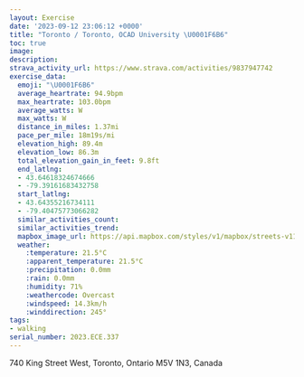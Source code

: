 ```yaml
---
layout: Exercise
date: '2023-09-12 23:06:12 +0000'
title: "Toronto / Toronto, OCAD University \U0001F6B6"
toc: true
image:
description:
strava_activity_url: https://www.strava.com/activities/9837947742
exercise_data:
  emoji: "\U0001F6B6"
  average_heartrate: 94.9bpm
  max_heartrate: 103.0bpm
  average_watts: W
  max_watts: W
  distance_in_miles: 1.37mi
  pace_per_mile: 18m19s/mi
  elevation_high: 89.4m
  elevation_low: 86.3m
  total_elevation_gain_in_feet: 9.8ft
  end_latlng:
  - 43.64618324674666
  - -79.39161683432758
  start_latlng:
  - 43.64355216734111
  - -79.40475773066282
  similar_activities_count:
  similar_activities_trend:
  mapbox_image_url: https://api.mapbox.com/styles/v1/mapbox/streets-v11/static/path-5+787af2-1.0(edkiGbqscNWeEc%40qEw%40uFYqCaAkHw%40gHq%40kE%5DeEMu%40g%40aBMw%40Em%40CwBEk%40u%40sEWaCi%40gBIa%40GoBsAh%40oAZsAd%40DAsEpAYLIL%3FVNrADrBFf%40X%7C%40%7C%40%60BPLT%3Fh%40M%60Bi%40),pin-s-s+e5b22e(-79.40386,43.64371),pin-s-f+89ae00(-79.39281,43.6475)/auto/800x800?access_token=pk.eyJ1Ijoiam9zaGJlY2ttYW4iLCJhIjoiY205eWR2aDd1MWZ6djJrbXc4a3M0bWZleiJ9.XiG9OWkNcZk2QzjJbxLB4A
  weather:
    :temperature: 21.5°C
    :apparent_temperature: 21.5°C
    :precipitation: 0.0mm
    :rain: 0.0mm
    :humidity: 71%
    :weathercode: Overcast
    :windspeed: 14.3km/h
    :winddirection: 245°
tags:
- walking
serial_number: 2023.ECE.337
---
```

740 King Street West, Toronto, Ontario M5V 1N3, Canada
